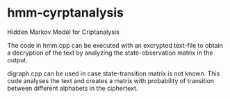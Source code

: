 # hmm-cyrptanalysis
Hidden Markov Model for Criptanalysis

The code in hmm.cpp can be executed with an excrypted text-file to obtain a decryption of the text by analyzing the state-observation matrix in the output.

digraph.cpp can be used in case state-transition matrix is not known. This code analyses the text and creates a matrix with probability of 
transition between different alphabets in the ciphertext.
